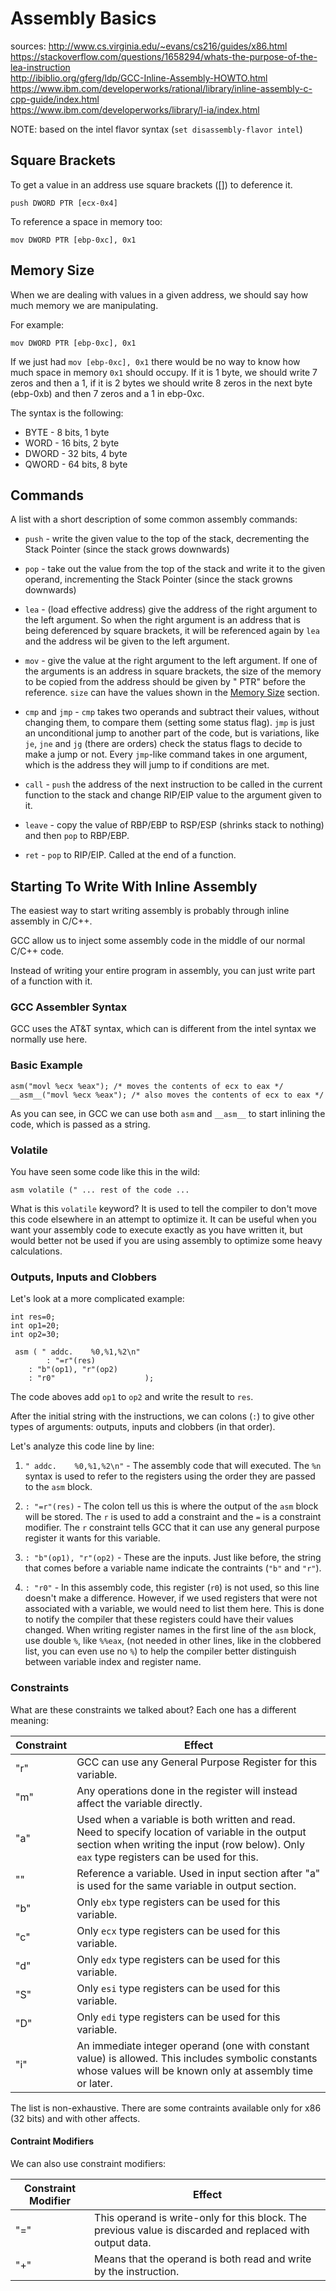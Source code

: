 # Assembly Basics

sources:
http://www.cs.virginia.edu/~evans/cs216/guides/x86.html \
https://stackoverflow.com/questions/1658294/whats-the-purpose-of-the-lea-instruction \
http://ibiblio.org/gferg/ldp/GCC-Inline-Assembly-HOWTO.html \
https://www.ibm.com/developerworks/rational/library/inline-assembly-c-cpp-guide/index.html \
https://www.ibm.com/developerworks/library/l-ia/index.html

NOTE: based on the intel flavor syntax (`set disassembly-flavor intel`)

## Square Brackets

To get a value in an address use square brackets ([]) to deference it.

`push DWORD PTR [ecx-0x4]`

To reference a space in memory too:

`mov DWORD PTR [ebp-0xc], 0x1`

## Memory Size

When we are dealing with values in a given address, we should say how much
memory we are manipulating.

For example:

`mov DWORD PTR [ebp-0xc], 0x1`

If we just had `mov [ebp-0xc], 0x1` there would be no way to know how much
space in memory `0x1` should occupy. If it is 1 byte, we should write
7 zeros and then a 1, if it is 2 bytes we should write 8 zeros in the
next byte (ebp-0xb) and then 7 zeros and a 1 in ebp-0xc.

The syntax is the following:

* BYTE - 8 bits, 1 byte
* WORD - 16 bits, 2 byte
* DWORD - 32 bits, 4 byte
* QWORD - 64 bits, 8 byte

## Commands

A list with a short description of some common assembly commands:

* `push` - write the given value to the top of the stack, decrementing the
Stack Pointer (since the stack grows downwards)

* `pop` - take out the value from the top of the stack and write it to
the given operand, incrementing the Stack Pointer (since the stack growns
downwards)

* `lea` - (load effective address) give the address of the right argument
to the left argument. So when the right argument is an address that is
being deferenced by square brackets, it will be referenced again by `lea`
and the address wil be given to the left argument.

* `mov` - give the value at the right argument to the left argument. If one
of the arguments is an address in square brackets, the size of the memory
to be copied from the address should be given by "<size> PTR" before the
reference. `size` can have the values shown in the
[Memory Size](#memory-size) section.

* `cmp` and `jmp` - `cmp` takes two operands and subtract their values,
without changing them, to compare them (setting some status flag). `jmp`
is just an unconditional jump to another part of the code, but is
variations, like `je`, `jne` and `jg` (there are orders) check the status
flags to decide to make a jump or not. Every `jmp`-like command takes in
one argument, which is the address they will jump to if conditions are met.

* `call` - `push` the address of the next instruction to be called in the
current function to the stack and change RIP/EIP value to the argument
given to it.

* `leave` - copy the value of RBP/EBP to RSP/ESP (shrinks stack to nothing)
and then `pop` to RBP/EBP.

* `ret` - `pop` to RIP/EIP. Called at the end of a function.

## Starting To Write With Inline Assembly

The easiest way to start writing assembly is probably through inline
assembly in C/C++.

GCC allow us to inject some assembly code in the middle of our normal
C/C++ code.

Instead of writing your entire program in assembly, you can just
write part of a function with it.

### GCC Assembler Syntax

GCC uses the AT&T syntax, which can is different from the intel syntax
we normally use here.

### Basic Example

```
asm("movl %ecx %eax"); /* moves the contents of ecx to eax */
__asm__("movl %ecx %eax"); /* also moves the contents of ecx to eax */
```

As you can see, in GCC we can use both `asm` and `__asm__` to start
inlining the code, which is passed as a string.

### Volatile

You have seen some code like this in the wild:

```
asm volatile (" ... rest of the code ...
```

What is this `volatile` keyword? It is used to tell the compiler
to don't move this code elsewhere in an attempt to optimize it. It
can be useful when you want your assembly code to execute exactly
as you have written it, but would better not be used if you are
using assembly to optimize some heavy calculations.

### Outputs, Inputs and Clobbers

Let's look at a more complicated example:

```
int res=0;
int op1=20;
int op2=30;
 
 asm ( " addc.    %0,%1,%2\n"         
        : "=r"(res)                       
	: "b"(op1), "r"(op2)                    
	: "r0"                    );
```

The code aboves add `op1` to `op2` and write the result to `res`.

After the initial string with the instructions, we can colons
(`:`) to give other types of arguments: outputs, inputs and
clobbers (in that order).

Let's analyze this code line by line:

1. `" addc.    %0,%1,%2\n"`  - The assembly code that will executed.
The `%n` syntax is used to refer to the registers using the order they
are passed to the `asm` block.

2. `: "=r"(res)` - The colon tell us this is where the output of the
`asm` block will be stored. The `r` is used to add a constraint and
the `=` is a constraint modifier. The `r` constraint tells GCC that it
can use any general purpose register it wants for this variable.

3. `: "b"(op1), "r"(op2)` - These are the inputs. Just like before,
the string that comes before a variable name indicate the contraints
(`"b"` and `"r"`).

4. `: "r0"` - In this assembly code, this register (`r0`) is not used,
so this line doesn't make a difference. However, if we used registers
that were not associated with a variable, we would need to list them
here. This is done to notify the compiler that these registers could have
their values changed. When writing register names in the first line of the
`asm` block, use double `%`, like `%%eax`, (not needed in other lines,
like in the clobbered list, you can even use no `%`) to help the compiler
better distinguish between variable index and register name.

### Constraints

What are these constraints we talked about? Each one has a different meaning:

Constraint | Effect |
-----------|--------|
"r"        | GCC can use any General Purpose Register for this variable.
"m"        | Any operations done in the register will instead affect the variable directly.
"a"        | Used when a variable is both written and read. Need to specify location of variable in the output section when writing the input (row below). Only `eax` type registers can be used for this.
"<digit>"  | Reference a variable. Used in input section after "a" is used for the same variable in output section.
"b"        | Only `ebx` type registers can be used for this variable.
"c"        | Only `ecx` type registers can be used for this variable.
"d"        | Only `edx` type registers can be used for this variable.
"S"        | Only `esi` type registers can be used for this variable.
"D"        | Only `edi` type registers can be used for this variable.
"i"        | An immediate integer operand (one with constant value) is allowed. This includes symbolic constants whose values will be known only at assembly time or later.

The list is non-exhaustive. There are some contraints available only for
x86 (32 bits) and with other affects.

#### Contraint Modifiers

We can also use constraint modifiers:

Constraint Modifier | Effect |
--------------------|--------|
"="                 | This operand is write-only for this block. The previous value is discarded and replaced with output data.
"+"                 | Means that the operand is both read and write by the instruction.
